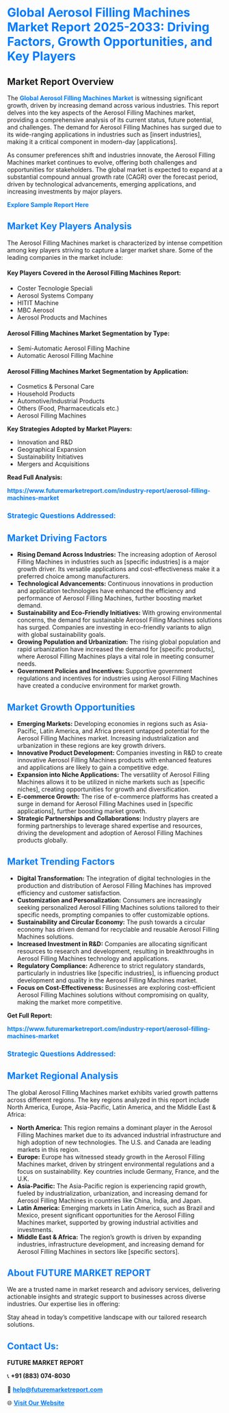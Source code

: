 <h1 style="color: #007BFF;">Global Aerosol Filling Machines Market Report 2025-2033: Driving Factors, Growth Opportunities, and Key Players</h1>

<section id="overview">
<h2>Market Report Overview</h2>
<p>The <a href="https://www.futuremarketreport.com/industry-report/aerosol-filling-machines-market" style="color: #007BFF; text-decoration: none;"><strong>Global Aerosol Filling Machines Market</strong></a> is witnessing significant growth, driven by increasing demand across various industries. This report delves into the key aspects of the Aerosol Filling Machines market, providing a comprehensive analysis of its current status, future potential, and challenges. The demand for Aerosol Filling Machines has surged due to its wide-ranging applications in industries such as [insert industries], making it a critical component in modern-day [applications].</p>
<p>As consumer preferences shift and industries innovate, the Aerosol Filling Machines market continues to evolve, offering both challenges and opportunities for stakeholders. The global market is expected to expand at a substantial compound annual growth rate (CAGR) over the forecast period, driven by technological advancements, emerging applications, and increasing investments by major players.</p>
</section>

<section id="overview">
<p><a href="https://www.futuremarketreport.com/request-sample/reportId=124862" style="color: #007BFF; text-decoration: none;"><strong>Explore Sample Report Here</strong></a></p>
</section>

<section id="key-players">
<h2 style="color: #007BFF;">Market Key Players Analysis</h2>
<p>The Aerosol Filling Machines market is characterized by intense competition among key players striving to capture a larger market share. Some of the leading companies in the market include:</p>
<h4>Key Players Covered in the Aerosol Filling Machines Report:</h4>
<ul><li>Coster Tecnologie Speciali</li><li>Aerosol Systems Company</li><li>HITIT Machine</li><li>MBC Aerosol</li><li>Aerosol Products and Machines</li></ul>
<h4>Aerosol Filling Machines Market Segmentation by Type:</h4>
<ul><li>Semi-Automatic Aerosol Filling Machine</li><li>Automatic Aerosol Filling Machine</li></ul>

<h4>Aerosol Filling Machines Market Segmentation by Application:</h4>
<ul><li>Cosmetics &amp; Personal Care</li><li>Household Products</li><li>Automotive/Industrial Products</li><li>Others (Food, Pharmaceuticals etc.)</li><li>Aerosol Filling Machines</li></ul>
<p><strong>Key Strategies Adopted by Market Players:</strong></p>
<ul>
<li>Innovation and R&D</li>
<li>Geographical Expansion</li>
<li>Sustainability Initiatives</li>
<li>Mergers and Acquisitions</li>
</ul>
</section>

<section>
<p><strong>Read Full Analysis: </strong></p><a href="https://www.futuremarketreport.com/industry-report/aerosol-filling-machines-market" style="color: #007BFF; text-decoration: none;"><strong>https://www.futuremarketreport.com/industry-report/aerosol-filling-machines-market</strong></a>
<h3 style="color: #007BFF;">Strategic Questions Addressed:</h3>
</section>

<section id="driving-factors">
<h2 style="color: #007BFF;">Market Driving Factors</h2>
<ul>
<li><strong>Rising Demand Across Industries:</strong> The increasing adoption of Aerosol Filling Machines in industries such as [specific industries] is a major growth driver. Its versatile applications and cost-effectiveness make it a preferred choice among manufacturers.</li>
<li><strong>Technological Advancements:</strong> Continuous innovations in production and application technologies have enhanced the efficiency and performance of Aerosol Filling Machines, further boosting market demand.</li>
<li><strong>Sustainability and Eco-Friendly Initiatives:</strong> With growing environmental concerns, the demand for sustainable Aerosol Filling Machines solutions has surged. Companies are investing in eco-friendly variants to align with global sustainability goals.</li>
<li><strong>Growing Population and Urbanization:</strong> The rising global population and rapid urbanization have increased the demand for [specific products], where Aerosol Filling Machines plays a vital role in meeting consumer needs.</li>
<li><strong>Government Policies and Incentives:</strong> Supportive government regulations and incentives for industries using Aerosol Filling Machines have created a conducive environment for market growth.</li>
</ul>
</section>

<section id="growth-opportunities">
<h2 style="color: #007BFF;">Market Growth Opportunities</h2>
<ul>
<li><strong>Emerging Markets:</strong> Developing economies in regions such as Asia-Pacific, Latin America, and Africa present untapped potential for the Aerosol Filling Machines market. Increasing industrialization and urbanization in these regions are key growth drivers.</li>
<li><strong>Innovative Product Development:</strong> Companies investing in R&D to create innovative Aerosol Filling Machines products with enhanced features and applications are likely to gain a competitive edge.</li>
<li><strong>Expansion into Niche Applications:</strong> The versatility of Aerosol Filling Machines allows it to be utilized in niche markets such as [specific niches], creating opportunities for growth and diversification.</li>
<li><strong>E-commerce Growth:</strong> The rise of e-commerce platforms has created a surge in demand for Aerosol Filling Machines used in [specific applications], further boosting market growth.</li>
<li><strong>Strategic Partnerships and Collaborations:</strong> Industry players are forming partnerships to leverage shared expertise and resources, driving the development and adoption of Aerosol Filling Machines products globally.</li>
</ul>
</section>

<section id="trending-factors">
<h2 style="color: #007BFF;">Market Trending Factors</h2>
<ul>
<li><strong>Digital Transformation:</strong> The integration of digital technologies in the production and distribution of Aerosol Filling Machines has improved efficiency and customer satisfaction.</li>
<li><strong>Customization and Personalization:</strong> Consumers are increasingly seeking personalized Aerosol Filling Machines solutions tailored to their specific needs, prompting companies to offer customizable options.</li>
<li><strong>Sustainability and Circular Economy:</strong> The push towards a circular economy has driven demand for recyclable and reusable Aerosol Filling Machines solutions.</li>
<li><strong>Increased Investment in R&D:</strong> Companies are allocating significant resources to research and development, resulting in breakthroughs in Aerosol Filling Machines technology and applications.</li>
<li><strong>Regulatory Compliance:</strong> Adherence to strict regulatory standards, particularly in industries like [specific industries], is influencing product development and quality in the Aerosol Filling Machines market.</li>
<li><strong>Focus on Cost-Effectiveness:</strong> Businesses are exploring cost-efficient Aerosol Filling Machines solutions without compromising on quality, making the market more competitive.</li>
</ul>
</section>

<section>
<p><strong>Get Full Report: </strong></p><a href="https://www.futuremarketreport.com/industry-report/aerosol-filling-machines-market" style="color: #007BFF; text-decoration: none;"><strong>https://www.futuremarketreport.com/industry-report/aerosol-filling-machines-market</strong></a>
<h3 style="color: #007BFF;">Strategic Questions Addressed:</h3>
</section>


<section id="regional-analysis">
<h2 style="color: #007BFF;">Market Regional Analysis</h2>
<p>The global Aerosol Filling Machines market exhibits varied growth patterns across different regions. The key regions analyzed in this report include North America, Europe, Asia-Pacific, Latin America, and the Middle East & Africa:</p>
<ul>
<li><strong>North America:</strong> This region remains a dominant player in the Aerosol Filling Machines market due to its advanced industrial infrastructure and high adoption of new technologies. The U.S. and Canada are leading markets in this region.</li>
<li><strong>Europe:</strong> Europe has witnessed steady growth in the Aerosol Filling Machines market, driven by stringent environmental regulations and a focus on sustainability. Key countries include Germany, France, and the U.K.</li>
<li><strong>Asia-Pacific:</strong> The Asia-Pacific region is experiencing rapid growth, fueled by industrialization, urbanization, and increasing demand for Aerosol Filling Machines in countries like China, India, and Japan.</li>
<li><strong>Latin America:</strong> Emerging markets in Latin America, such as Brazil and Mexico, present significant opportunities for the Aerosol Filling Machines market, supported by growing industrial activities and investments.</li>
<li><strong>Middle East & Africa:</strong> The region’s growth is driven by expanding industries, infrastructure development, and increasing demand for Aerosol Filling Machines in sectors like [specific sectors].</li>
</ul>
</section>

<footer>
<h2 style="color: #007BFF;">About FUTURE MARKET REPORT</h2>
<p>We are a trusted name in market research and advisory services, delivering actionable insights and strategic support to businesses across diverse industries. Our expertise lies in offering:</p>

<p>Stay ahead in today’s competitive landscape with our tailored research solutions.</p>

<h2 style="color: #007BFF;">Contact Us:</h2>
<p><strong>FUTURE MARKET REPORT</strong></p>
<p>📞 <strong>+91 (883) 074-8030</strong></p>
<p>📧 <strong><a href="mailto:help@futuremarketreport.com" style="color: #007BFF;">help@futuremarketreport.com</a></strong></p>
<p>🌐 <strong><a href="https://www.futuremarketreport.com/" style="color: #007BFF;">Visit Our Website</a></strong></p>
</footer>